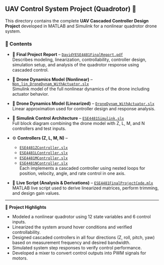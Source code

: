## UAV Control System Project (Quadrotor) 🚁

This directory contains the complete **UAV Cascaded Controller Design Project** developed in MATLAB and Simulink for a nonlinear quadrotor drone system.

### 📂 Contents
- 📄 **Final Project Report** – [`DavidYESE4481FinalReport.pdf`](./DavidYESE4481FinalReport.pdf)  
  Describes modeling, linearization, controllability, controller design, simulation setup, and analysis of the quadrotor response using cascaded control.
  
- 🧠 **Drone Dynamics Model (Nonlinear)** – [`Non_lin_DroneDynam_WithActuator.slx`](./Non_lin_DroneDynam_WithActuator.slx)  
  Simulink model of the full nonlinear dynamics of the drone including actuator behavior.

- 🧮 **Drone Dynamics Model (Linearized)** – [`DroneDynam_WithActuator.slx`](./DroneDynam_WithActuator.slx)  
  Linear approximation used for controller design and response analysis.

- 🧪 **Simulink Control Architecture** – [`ESE4481Simulink.slx`](./ESE4481Simulink.slx)  
  Full block diagram combining the drone model with Z, L, M, and N controllers and test inputs.

- ⚙️ **Controllers (Z, L, M, N)** –  
  - [`ESE4481ZController.slx`](./ESE4481ZController.slx)  
  - [`ESE4481LController.slx`](./ESE4481LController.slx)  
  - [`ESE4481MController.slx`](./ESE4481MController.slx)  
  - [`ESE4481NController.slx`](./ESE4481NController.slx)  
  Each implements a cascaded controller using nested loops for position, velocity, angle, and rate control in one axis.

- 🔢 **Live Script (Analysis & Derivations)** – [`ESE4481FinalProjectCode.mlx`](./ESE4481FinalProjectCode.mlx)  
  MATLAB live script used to derive linearized matrices, perform trimming, and design gain values.

---

📌 **Project Highlights**
- Modeled a nonlinear quadrotor using 12 state variables and 6 control inputs.
- Linearized the system around hover conditions and verified controllability.
- Designed cascaded controllers in all four directions (Z, roll, pitch, yaw) based on measurement frequency and desired bandwidth.
- Simulated system step responses to verify control performance.
- Developed a mixer to convert control outputs into PWM signals for motors.

